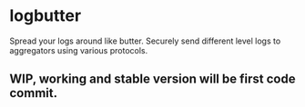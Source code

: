 # logbutter
Spread your logs around like butter. Securely send different level logs to aggregators using various protocols. 

## WIP, working and stable version will be first code commit.
